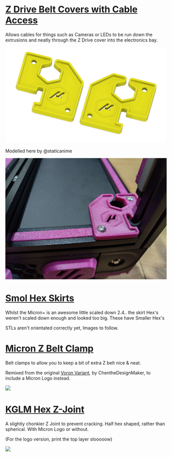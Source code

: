 # [Z Drive Belt Covers with Cable Access](https://github.com/Jadecky/Printer-Mods/tree/main/Micron%2B/Z%20Covers_Cable%20Access)

Allows cables for things such as Cameras or LEDs to be run down the extrusions and neatly through the Z Drive cover into the electronics bay. 

![CADIMAGE](https://github.com/Jadecky/Printer-Mods/blob/main/Micron%2B/Z%20Covers_Cable%20Access/Images/CAD.png)

Modelled here by @staticanime

![](https://github.com/Jadecky/Printer-Mods/blob/main/Micron%2B/Z%20Covers_Cable%20Access/Images/Mounted.jpg)


# [Smol Hex Skirts](https://github.com/Jadecky/Printer-Mods/tree/main/Micron%2B/Smol%20Hex%20Skirts)

Whilst the Micron+ is an awesome little scaled down 2.4.. the skirt Hex's weren't scaled down enough and looked too big. These have Smaller Hex's

STLs aren't orientated correctly yet, Images to follow. 

# [Micron Z Belt Clamp](https://github.com/Jadecky/Printer_Mods/tree/main/Micron%2B/Micron%20Z%20Belt%20Clamp)

Belt clamps to allow you to keep a bit of extra Z belt nice & neat. 

Remixed from the original [Voron Variant](https://github.com/VoronDesign/VoronUsers/tree/master/printer_mods/ChenTheDesignMaker/Z_Belt_Clip), by ChentheDesignMaker, to include a Micron Logo instead.

![](https://github.com/Jadecky/Printer_Mods/blob/main/Micron%2B/Micron%20Z%20Belt%20Clamp/Images/Logo2.png)

# [KGLM Hex Z-Joint](https://github.com/Jadecky/Printer_Mods/tree/main/Micron%2B/KGLM%20Hex%20Z%20Joint)

A slightly chonkier Z Joint to prevent cracking. Half hex shaped, rather than spherical. With Micron Logo or without.

(For the logo version, print the top layer slooooow)

![](https://github.com/Jadecky/Printer_Mods/blob/main/Micron%2B/KGLM%20Hex%20Z%20Joint/Images/KGLM_Hex.png)
